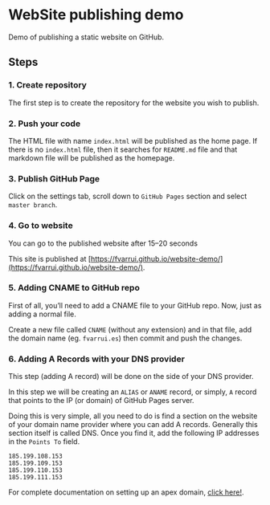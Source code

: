 # WebSite publishing demo

Demo of publishing a static website on GitHub.

## Steps 

### 1. Create repository

The first step is to create the repository for the website you wish to publish.

### 2. Push your code

The HTML file with name `index.html` will be published as the home page. If there is no `index.html` file, then it searches for `README.md` file and that markdown file will be published as the homepage.

### 3. Publish GitHub Page

Click on the settings tab, scroll down to `GitHub Pages` section and select `master branch`.

### 4. Go to website

You can go to the published website after 15–20 seconds

This site is published at [https://fvarrui.github.io/website-demo/](https://fvarrui.github.io/website-demo/).

### 5. Adding CNAME to GitHub repo

First of all, you’ll need to add a CNAME file to your GitHub repo. Now, just as adding a normal file.

Create a new file called `CNAME` (without any extension) and in that file, add the domain name (eg. `fvarrui.es`) then commit and push the changes.

### 6. Adding A Records with your DNS provider

This step (adding A record) will be done on the side of your DNS provider.

In this step we will be creating an `ALIAS` or `ANAME` record, or simply, `A` record that points to the IP (or domain) of GitHub Pages server.

Doing this is very simple, all you need to do is find a section on the website of your domain name provider where you can add A records. Generally this section itself is called DNS. Once you find it, add the following IP addresses in the `Points To` field.

```
185.199.108.153
185.199.109.153
185.199.110.153
185.199.111.153
```

For complete documentation on setting up an apex domain, [click here!](https://help.github.com/articles/setting-up-an-apex-domain/#configuring-a-records-with-your-dns-provider).







